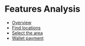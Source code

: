 # Features Analysis


- [Overview](./features/overview.md)
- [Find locations](./features/find_locations.md)
- [Select the area](./features/select_area.md)
- [Wallet payment](./features/wallet_payment.md)
